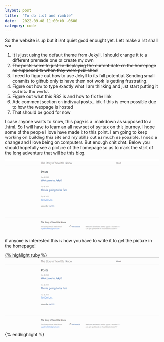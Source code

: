 ```yaml
---
layout: post
title:  "To do list and ramble"
date:   2022-09-08 11:00:00 -0600
category: code
---
```


So the website is up but it isnt quiet good enought yet. Lets make a list shall we
1. It is just using the default theme from Jekyll, I should change it to a different premade one or create my own
2. ~~The posts seem to just be displaying the current date on the homepage as supposed to when they were published~~
3. I need to figure out how to use Jekyll to its full potential. Sending small commits to github only to have them not work is getting frustrating.
4. Figure out how to type exactly what I am thinking and just start putting it out into the world.
5. Figure out what this RSS is and how to fix the link
6. Add comment section on indivual posts...idk if this is even possible due to how the webpage is hosted
7. That should be good for now

I case anyone wants to know, this page is a .markdown as supposed to a .html. So I will have to learn an all new set of syntax on this journey. I hope some of the people I love have made it to this point. I am going to keep working on building this site and my skills out as much as possible. I need a change and I love being on computers. But enough chit chat. Below you should hopefully see a picture of the homepage so as to mark the start of the long adventure that will be this blog.

![First Homepage](/assests/First%20homepage.png "First Homepage")

if anyone is interested this is how you have to write it to get the picture in the homepage!

{% highlight ruby %}
![First Homepage](/assests/First%20homepage.png "First Homepage")
{% endhighlight %}